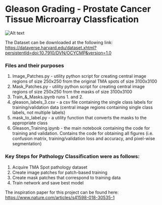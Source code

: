 # Gleason Grading - Prostate Cancer Tissue Microarray Classfication

![Alt text](/Prostate-Cancer-Pathology-Classification-Segmentation/img.png?raw=true "Optional Title")


The Dataset can be downloaded at the following link: https://dataverse.harvard.edu/dataset.xhtml?persistentId=doi:10.7910/DVN/OCYCMP&version=1.0

### Files and their purposes
1. Image_Patches.py - utility python script for creating central image regions of size 250x250 from the original TMA spots of size 3100x3100
2. Mask_Patches.py - utility python script for creating central image regions of size 250x250 from the masks of size 3100x3100
3. Train_&_Masks.ipynb runs 1. and 2.
4. gleason_labels_3.csv - a csv file containing the single class labels for training/validation data (central image regions containing single class labels, not multiple labels)
5. mask_to_label.py - a utility function that converts the masks to the appropriate class
6. Gleason_Training.ipynb - the main notebook containing the code for training and validation. Contains the code for obtaining all figures (i.e. confusion matrix, training/validation loss and accuracy, and pixel-wise segmentation)
 
### Key Steps for Pathology Classification were as follows:

1. Acquire TMA Spot pathology dataset
2. Create image patches for patch-based training
3. Create mask patches that correspond to training data
4. Train network and save best model

The inspiration paper for this project can be found here: https://www.nature.com/articles/s41598-018-30535-1






